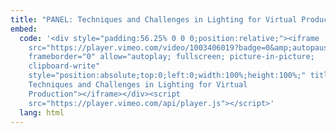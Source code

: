 ```yaml
---
title: "PANEL: Techniques and Challenges in Lighting for Virtual Production"
embed:
  code: '<div style="padding:56.25% 0 0 0;position:relative;"><iframe
    src="https://player.vimeo.com/video/1003406019?badge=0&amp;autopause=0&amp;player_id=0&amp;app_id=58479"
    frameborder="0" allow="autoplay; fullscreen; picture-in-picture;
    clipboard-write"
    style="position:absolute;top:0;left:0;width:100%;height:100%;" title="PANEL:
    Techniques and Challenges in Lighting for Virtual
    Production"></iframe></div><script
    src="https://player.vimeo.com/api/player.js"></script>'
  lang: html
---
```

